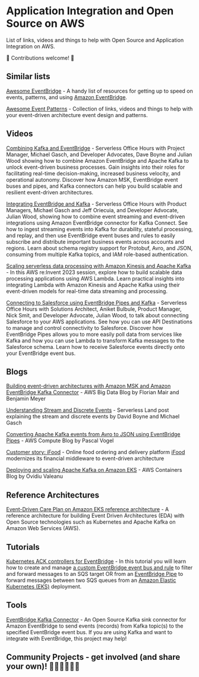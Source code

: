 # Application Integration and Open Source on AWS 
List of links, videos and things to help with Open Source and Application Integration on AWS.

🚀 Contributions welcome! 🚀

## Similar lists 
[Awesome EventBridge](https://github.com/boyney123/awesome-eventbridge) - A handy list of resources for getting up to speed on events, patterns, and using [Amazon EventBridge](https://aws.amazon.com/eventbridge/).

[Awesome Event Patterns](https://github.com/boyney123/awesome-event-patterns) - Collection of links, videos and things to help with your event-driven architecture event design and patterns.

## Videos
[Combining Kafka and EventBridge](https://www.youtube.com/watch?v=U1Q7dvDgmhU) - Serverless Office Hours with Project Manager, Michael Gasch, and Developer Advocates, Dave Boyne and Julian Wood showing how to combine Amazon EventBridge and Apache Kafka to unlock event-driven business processes. Gain insights into their roles for facilitating real-time decision-making, increased business velocity, and operational autonomy. Discover how Amazon MSK, EventBridge event buses and pipes, and Kafka connectors can help you build scalable and resilient event-driven architectures.

[Integrating EventBridge and Kafka](https://www.youtube.com/watch?v=ZsVcig8-JUo) - Serverless Office Hours with Product Managers, Michael Gasch and Jeff Oriecuia, and Developer Advocate, Julian Wood, showing how to combine event streaming and event-driven integrations using Amazon EventBridge connector for Kafka Connect. See how to ingest streaming events into Kafka for durability, stateful processing, and replay, and then use EventBridge event buses and rules to easily subscribe and distribute important business events across accounts and regions. Learn about schema registry support for Protobuf, Avro, and JSON, consuming from multiple Kafka topics, and IAM role-based authentication.

[Scaling serverless data processing with Amazon Kinesis and Apache Kafka](https://www.youtube.com/watch?v=ZYSOwyCxqJ8) - In this AWS re:Invent 2023 session, explore how to build scalable data processing applications using AWS Lambda. Learn practical insights into integrating Lambda with Amazon Kinesis and Apache Kafka using their event-driven models for real-time data streaming and processing.

[Connecting to Salesforce using EventBridge Pipes and Kafka](https://www.youtube.com/watch?v=QcPIok3X4Ag&list=PLJo-rJlep0EBdcNkQM7xBkpahnrtk7qbe&index=9) - Serverless Office Hours with Solutions Architect, Aniket Bulbule, Product Manager, Nick Smit, and Developer Advocate, Julian Wood, to talk about connecting Salesforce to your AWS applications. See how you can use API Destinations to manage and control connectivity to Salesforce. Discover how EventBridge Pipes allows you to more easily poll data from services like Kafka and how you can use Lambda to transform Kafka messages to the Salesforce schema. Learn how to receive Salesforce events directly onto your EventBridge event bus. 

## Blogs 
[Building event-driven architectures with Amazon MSK and Amazon EventBridge Kafka Connector](https://aws.amazon.com/blogs/big-data/build-event-driven-architectures-with-amazon-msk-and-amazon-eventbridge/) - AWS Big Data Blog by Florian Mair and Benjamin Meyer

[Understanding Stream and Discrete Events](https://serverlessland.com/event-driven-architecture/visuals/understanding-stream-and-discrete-events) - Serverless Land post explaining the stream and discrete events by David Boyne and Michael Gasch

[Converting Apache Kafka events from Avro to JSON using EventBridge Pipes](https://aws.amazon.com/blogs/compute/converting-apache-kafka-events-from-avro-to-json-using-eventbridge-pipes/) - AWS Compute Blog by Pascal Vogel

[Customer story: iFood](https://aws.amazon.com/blogs/industries/ifood-modernizes-its-financial-middleware-to-event-driven-architecture/) - Online food ordering and delivery platform [iFood](https://www.ifood.com.br/) modernizes its financial middleware to event-driven architecture

[Deploying and scaling Apache Kafka on Amazon EKS](https://aws.amazon.com/blogs/containers/deploying-and-scaling-apache-kafka-on-amazon-eks/) - AWS Containers Blog by Ovidiu Valeanu

## Reference Architectures 
[Event-Driven Care Plan on Amazon EKS reference architecture](https://github.com/aws-samples/event-driven-careplan-on-eks) - A reference architecture for building Event Driven Architectures (EDA) with Open Source technologies such as Kubernetes and Apache Kafka on Amazon Web Services (AWS).

## Tutorials 
[Kubernetes ACK controllers for EventBridge](https://aws-controllers-k8s.github.io/community/docs/tutorials/pipes-example/) - In this tutorial you will learn how to create and manage [a custom EventBridge event bus and rule](https://aws-controllers-k8s.github.io/community/docs/tutorials/eventbridge-example/) to filter and forward messages to an SQS target OR from an [EventBridge Pipe](https://docs.aws.amazon.com/eventbridge/latest/userguide/eb-pipes.html) to forward messages between two SQS queues from an [Amazon Elastic Kubernetes (EKS)](https://aws.amazon.com/eks/) deployment.

## Tools 
[EventBridge Kafka Connector](https://github.com/awslabs/eventbridge-kafka-connector) - An Open Source Kafka sink connector for Amazon EventBridge to send events (records) from Kafka topic(s) to the specified EventBridge event bus. If you are using Kafka and want to integrate with EventBridge, this project may help! 

## Community Projects - get involved (and share your own)! 👩‍💻👨‍💻🧑‍💻
